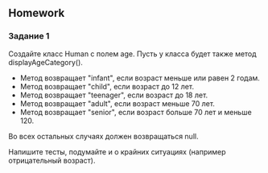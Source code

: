 ##  Homework

### Задание 1

Создайте класс Human c полем age. Пусть у класса будет также метод displayAgeCategory().
- Метод возвращает "infant", если возраст меньше или равен 2 годам.
- Метод возвращает "child", если возраст до 12 лет.
- Метод возвращает "teenager", если возраст до 18 лет.
- Метод возвращает "adult", если возраст меньше 70 лет.
- Метод возвращает "senior", если возраст больше 70 лет и меньше 120.

Во всех остальных случаях должен возвращаться null.

Напишите тесты, подумайте и о крайних ситуациях (например отрицательный возраст).